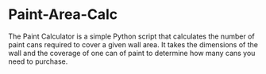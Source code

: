 # Paint-Area-Calc
The Paint Calculator is a simple Python script that calculates the number of paint cans required to cover a given wall area. It takes the dimensions of the wall and the coverage of one can of paint to determine how many cans you need to purchase.
